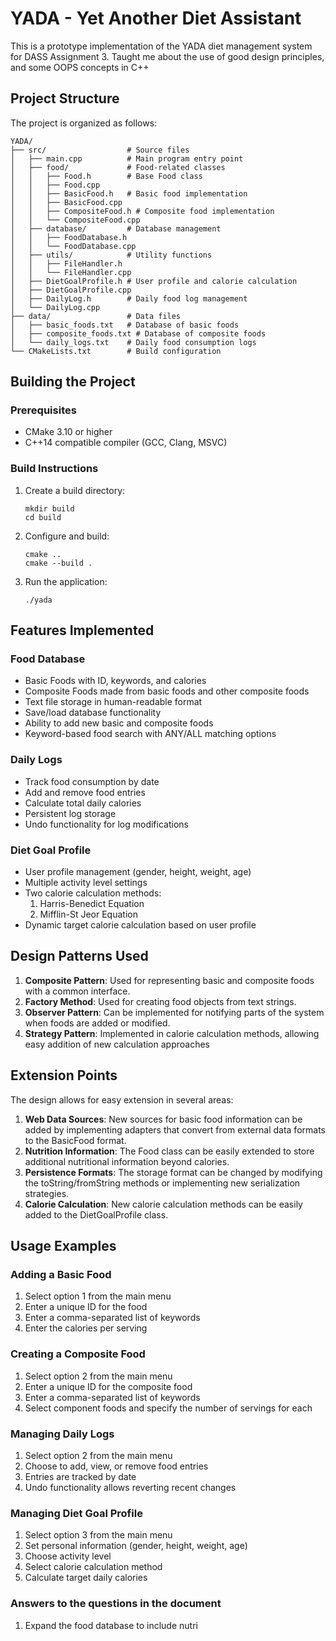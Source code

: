 # YADA - Yet Another Diet Assistant

This is a prototype implementation of the YADA diet management system for DASS Assignment 3.
Taught me about the use of good design principles, and some OOPS concepts in C++

## Project Structure

The project is organized as follows:

```
YADA/
├── src/                  # Source files
│   ├── main.cpp          # Main program entry point
│   ├── food/             # Food-related classes
│   │   ├── Food.h        # Base Food class
│   │   ├── Food.cpp
│   │   ├── BasicFood.h   # Basic food implementation
│   │   ├── BasicFood.cpp
│   │   ├── CompositeFood.h # Composite food implementation
│   │   └── CompositeFood.cpp
│   ├── database/         # Database management
│   │   ├── FoodDatabase.h
│   │   └── FoodDatabase.cpp
│   ├── utils/            # Utility functions
│   │   ├── FileHandler.h
│   │   └── FileHandler.cpp
│   ├── DietGoalProfile.h # User profile and calorie calculation
│   ├── DietGoalProfile.cpp
│   ├── DailyLog.h        # Daily food log management
│   └── DailyLog.cpp
├── data/                 # Data files
│   ├── basic_foods.txt   # Database of basic foods
│   ├── composite_foods.txt # Database of composite foods
│   └── daily_logs.txt    # Daily food consumption logs
└── CMakeLists.txt        # Build configuration
```

## Building the Project

### Prerequisites

- CMake 3.10 or higher
- C++14 compatible compiler (GCC, Clang, MSVC)

### Build Instructions

1. Create a build directory:
   ```
   mkdir build
   cd build
   ```

2. Configure and build:
   ```
   cmake ..
   cmake --build .
   ```

3. Run the application:
   ```
   ./yada
   ```

## Features Implemented

### Food Database
- Basic Foods with ID, keywords, and calories
- Composite Foods made from basic foods and other composite foods
- Text file storage in human-readable format
- Save/load database functionality
- Ability to add new basic and composite foods
- Keyword-based food search with ANY/ALL matching options

### Daily Logs
- Track food consumption by date
- Add and remove food entries
- Calculate total daily calories
- Persistent log storage
- Undo functionality for log modifications

### Diet Goal Profile
- User profile management (gender, height, weight, age)
- Multiple activity level settings
- Two calorie calculation methods:
  1. Harris-Benedict Equation
  2. Mifflin-St Jeor Equation
- Dynamic target calorie calculation based on user profile

## Design Patterns Used

1. **Composite Pattern**: Used for representing basic and composite foods with a common interface.
2. **Factory Method**: Used for creating food objects from text strings.
3. **Observer Pattern**: Can be implemented for notifying parts of the system when foods are added or modified.
4. **Strategy Pattern**: Implemented in calorie calculation methods, allowing easy addition of new calculation approaches

## Extension Points

The design allows for easy extension in several areas:

1. **Web Data Sources**: New sources for basic food information can be added by implementing adapters that convert from external data formats to the BasicFood format.
2. **Nutrition Information**: The Food class can be easily extended to store additional nutritional information beyond calories.
3. **Persistence Formats**: The storage format can be changed by modifying the toString/fromString methods or implementing new serialization strategies.
4. **Calorie Calculation**: New calorie calculation methods can be easily added to the DietGoalProfile class.

## Usage Examples

### Adding a Basic Food
1. Select option 1 from the main menu
2. Enter a unique ID for the food
3. Enter a comma-separated list of keywords
4. Enter the calories per serving

### Creating a Composite Food
1. Select option 2 from the main menu
2. Enter a unique ID for the composite food
3. Enter a comma-separated list of keywords
4. Select component foods and specify the number of servings for each

### Managing Daily Logs
1. Select option 2 from the main menu
2. Choose to add, view, or remove food entries
3. Entries are tracked by date
4. Undo functionality allows reverting recent changes

### Managing Diet Goal Profile
1. Select option 3 from the main menu
2. Set personal information (gender, height, weight, age)
3. Choose activity level
4. Select calorie calculation method
5. Calculate target daily calories

### Answers to the questions in the document 
1. Expand the food database to include nutri

